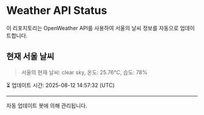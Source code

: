 
# Weather API Status

이 리포지토리는 OpenWeather API를 사용하여 서울의 날씨 정보를 자동으로 업데이트합니다.

## 현재 서울 날씨
> 서울의 현재 날씨: clear sky, 온도: 25.76°C, 습도: 78%

⏳ 업데이트 시간: 2025-08-12 14:57:32 (UTC)

---
자동 업데이트 봇에 의해 관리됩니다.
